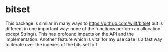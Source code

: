 bitset
======

This package is similar in many ways to https://github.com/willf/bitset but is different in one important way: none of the functions perform an allocation except String().  This has profound impacts on the API and the implementation. Another feature which is vital for my use case is a fast way to iterate over the indexes of the bits set to 1.


